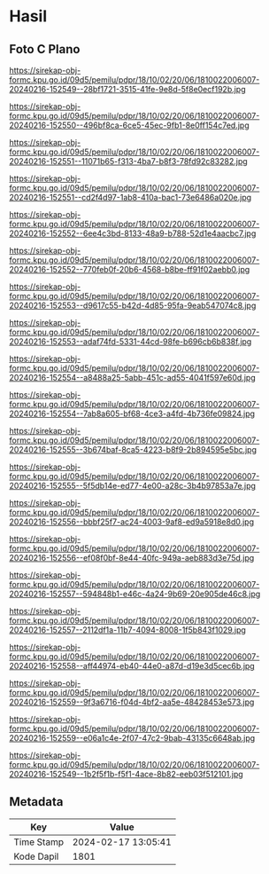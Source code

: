 # Hasil

## Foto C Plano

https://sirekap-obj-formc.kpu.go.id/09d5/pemilu/pdpr/18/10/02/20/06/1810022006007-20240216-152549--28bf1721-3515-41fe-9e8d-5f8e0ecf192b.jpg

https://sirekap-obj-formc.kpu.go.id/09d5/pemilu/pdpr/18/10/02/20/06/1810022006007-20240216-152550--496bf8ca-6ce5-45ec-9fb1-8e0ff154c7ed.jpg

https://sirekap-obj-formc.kpu.go.id/09d5/pemilu/pdpr/18/10/02/20/06/1810022006007-20240216-152551--11071b65-f313-4ba7-b8f3-78fd92c83282.jpg

https://sirekap-obj-formc.kpu.go.id/09d5/pemilu/pdpr/18/10/02/20/06/1810022006007-20240216-152551--cd2f4d97-1ab8-410a-bac1-73e6486a020e.jpg

https://sirekap-obj-formc.kpu.go.id/09d5/pemilu/pdpr/18/10/02/20/06/1810022006007-20240216-152552--6ee4c3bd-8133-48a9-b788-52d1e4aacbc7.jpg

https://sirekap-obj-formc.kpu.go.id/09d5/pemilu/pdpr/18/10/02/20/06/1810022006007-20240216-152552--770feb0f-20b6-4568-b8be-ff91f02aebb0.jpg

https://sirekap-obj-formc.kpu.go.id/09d5/pemilu/pdpr/18/10/02/20/06/1810022006007-20240216-152553--d9617c55-b42d-4d85-95fa-9eab547074c8.jpg

https://sirekap-obj-formc.kpu.go.id/09d5/pemilu/pdpr/18/10/02/20/06/1810022006007-20240216-152553--adaf74fd-5331-44cd-98fe-b696cb6b838f.jpg

https://sirekap-obj-formc.kpu.go.id/09d5/pemilu/pdpr/18/10/02/20/06/1810022006007-20240216-152554--a8488a25-5abb-451c-ad55-4041f597e60d.jpg

https://sirekap-obj-formc.kpu.go.id/09d5/pemilu/pdpr/18/10/02/20/06/1810022006007-20240216-152554--7ab8a605-bf68-4ce3-a4fd-4b736fe09824.jpg

https://sirekap-obj-formc.kpu.go.id/09d5/pemilu/pdpr/18/10/02/20/06/1810022006007-20240216-152555--3b674baf-8ca5-4223-b8f9-2b894595e5bc.jpg

https://sirekap-obj-formc.kpu.go.id/09d5/pemilu/pdpr/18/10/02/20/06/1810022006007-20240216-152555--5f5db14e-ed77-4e00-a28c-3b4b97853a7e.jpg

https://sirekap-obj-formc.kpu.go.id/09d5/pemilu/pdpr/18/10/02/20/06/1810022006007-20240216-152556--bbbf25f7-ac24-4003-9af8-ed9a5918e8d0.jpg

https://sirekap-obj-formc.kpu.go.id/09d5/pemilu/pdpr/18/10/02/20/06/1810022006007-20240216-152556--ef08f0bf-8e44-40fc-949a-aeb883d3e75d.jpg

https://sirekap-obj-formc.kpu.go.id/09d5/pemilu/pdpr/18/10/02/20/06/1810022006007-20240216-152557--594848b1-e46c-4a24-9b69-20e905de46c8.jpg

https://sirekap-obj-formc.kpu.go.id/09d5/pemilu/pdpr/18/10/02/20/06/1810022006007-20240216-152557--2112df1a-11b7-4094-8008-1f5b843f1029.jpg

https://sirekap-obj-formc.kpu.go.id/09d5/pemilu/pdpr/18/10/02/20/06/1810022006007-20240216-152558--aff44974-eb40-44e0-a87d-d19e3d5cec6b.jpg

https://sirekap-obj-formc.kpu.go.id/09d5/pemilu/pdpr/18/10/02/20/06/1810022006007-20240216-152559--9f3a6716-f04d-4bf2-aa5e-48428453e573.jpg

https://sirekap-obj-formc.kpu.go.id/09d5/pemilu/pdpr/18/10/02/20/06/1810022006007-20240216-152559--e06a1c4e-2f07-47c2-9bab-43135c6648ab.jpg

https://sirekap-obj-formc.kpu.go.id/09d5/pemilu/pdpr/18/10/02/20/06/1810022006007-20240216-152549--1b2f5f1b-f5f1-4ace-8b82-eeb03f512101.jpg


## Metadata

| Key        | Value               |
| ---------- | ------------------- |
| Time Stamp | 2024-02-17 13:05:41 |
| Kode Dapil | 1801                |



